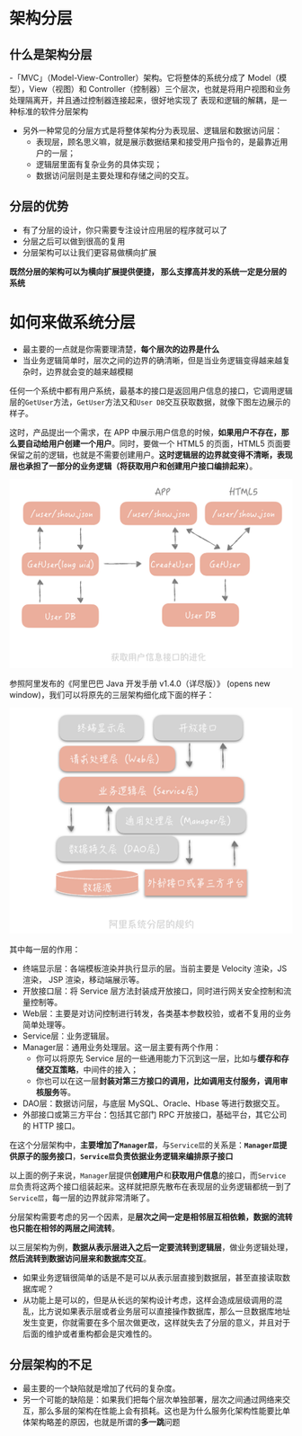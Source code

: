 # 架构分层

## 什么是架构分层

-「MVC」（Model-View-Controller）架构。它将整体的系统分成了 Model（模型），View（视图）和 Controller（控制器）三个层次，也就是将用户视图和业务处理隔离开，并且通过控制器连接起来，很好地实现了 表现和逻辑的解耦，是一种标准的软件分层架构
- 另外一种常见的分层方式是将整体架构分为表现层、逻辑层和数据访问层：
    - 表现层，顾名思义嘛，就是展示数据结果和接受用户指令的，是最靠近用户的一层； 
    - 逻辑层里面有复杂业务的具体实现； 
    - 数据访问层则是主要处理和存储之间的交互。

## 分层的优势

- 有了分层的设计，你只需要专注设计应用层的程序就可以了
- 分层之后可以做到很高的复用
- 分层架构可以让我们更容易做横向扩展

**既然分层的架构可以为横向扩展提供便捷， 那么支撑高并发的系统一定是分层的系统**

# 如何来做系统分层

- 最主要的一点就是你需要理清楚，**每个层次的边界是什么**
- 当业务逻辑简单时，层次之间的边界的确清晰，但是当业务逻辑变得越来越复杂时，边界就会变的越来越模糊

任何一个系统中都有用户系统，最基本的接口是返回用户信息的接口，它调用逻辑层的`GetUser`方法，`GetUser`方法又和`User DB`交互获取数据，就像下图左边展示的样子。

这时，产品提出一个需求，在 APP 中展示用户信息的时候，**如果用户不存在，那么要自动给用户创建一个用户**。同时，要做一个 HTML5 的页面，HTML5 页面要保留之前的逻辑，也就是不需要创建用户。**这时逻辑层的边界就变得不清晰，表现层也承担了一部分的业务逻辑（将获取用户和创建用户接口编排起来）**。

![获取用户信息接口](./img/架构分层-错误.jpg)

参照阿里发布的《阿里巴巴 Java 开发手册 v1.4.0（详尽版）》 (opens new window)，我们可以将原先的三层架构细化成下面的样子：

![阿里架构分层](./img/阿里架构分层.jpg)

其中每一层的作用：

- 终端显示层：各端模板渲染并执行显示的层。当前主要是 Velocity 渲染，JS 渲染， JSP 渲染，移动端展示等。
- 开放接口层：将 Service 层方法封装成开放接口，同时进行网关安全控制和流量控制等。
- Web层：主要是对访问控制进行转发，各类基本参数校验，或者不复用的业务简单处理等。
- Service层：业务逻辑层。
- Manager层：通用业务处理层。这一层主要有两个作用：
  - 你可以将原先 Service 层的一些通用能力下沉到这一层，比如与**缓存和存储交互策略**，中间件的接入；
  - 你也可以在这一层**封装对第三方接口的调用，比如调用支付服务，调用审核服务**等。
- DAO层：数据访问层，与底层 MySQL、Oracle、Hbase 等进行数据交互。
- 外部接口或第三方平台：包括其它部门 RPC 开放接口，基础平台，其它公司的 HTTP 接口。

在这个分层架构中，**主要增加了`Manager层`**，与`Service层`的关系是：**`Manager层`提供原子的服务接口**，**`Service层`负责依据业务逻辑来编排原子接口**

以上面的例子来说，`Manager`层提供**创建用户**和**获取用户信息**的接口，而`Service层`负责将这两个接口组装起来。这样就把原先散布在表现层的业务逻辑都统一到了`Service层`，每一层的边界就非常清晰了。

分层架构需要考虑的另一个因素，是**层次之间一定是相邻层互相依赖，数据的流转也只能在相邻的两层之间流转**。

以三层架构为例，**数据从表示层进入之后一定要流转到逻辑层**，做业务逻辑处理，**然后流转到数据访问层来和数据库交互**。

- 如果业务逻辑很简单的话是不是可以从表示层直接到数据层，甚至直接读取数据库呢？
- 从功能上是可以的，但是从长远的架构设计考虑，这样会造成层级调用的混乱，比方说如果表示层或者业务层可以直接操作数据库，那么一旦数据库地址发生变更，你就需要在多个层次做更改，这样就失去了分层的意义，并且对于后面的维护或者重构都会是灾难性的。

## 分层架构的不足

- 最主要的一个缺陷就是增加了代码的复杂度。
- 另一个可能的缺陷是：如果我们把每个层次单独部署，层次之间通过网络来交互，那么多层的架构在性能上会有损耗。这也是为什么服务化架构性能要比单体架构略差的原因，也就是所谓的**多一跳**问题
